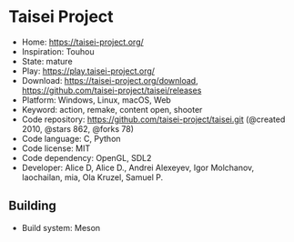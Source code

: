 # Taisei Project

- Home: https://taisei-project.org/
- Inspiration: Touhou
- State: mature
- Play: https://play.taisei-project.org/
- Download: https://taisei-project.org/download, https://github.com/taisei-project/taisei/releases
- Platform: Windows, Linux, macOS, Web
- Keyword: action, remake, content open, shooter
- Code repository: https://github.com/taisei-project/taisei.git (@created 2010, @stars 862, @forks 78)
- Code language: C, Python
- Code license: MIT
- Code dependency: OpenGL, SDL2
- Developer: Alice D, Alice D., Andrei Alexeyev, Igor Molchanov, laochailan, mia, Ola Kruzel, Samuel P.

## Building

- Build system: Meson
